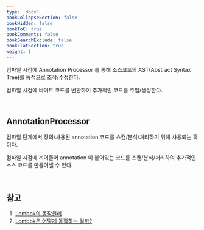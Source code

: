 ```yaml
---
type: 'docs'
bookCollapseSection: false
bookHidden: false
bookToC: true
bookComments: false
bookSearchExclude: false
bookFlatSection: true
weight: 1
---
```


컴파일 시점에 Annotation Processor 를 통해 소스코드의 AST(Abstract Syntax Tree)를 동적으로 조작/수정한다.<br>

컴파일 시점에 바이트 코드를 변환하여 추가적인 코드를 주입/생성한다.

<br>

## AnnotationProcessor

컴파일 단계에서 정의/사용된 annotation 코드를 스캔/분석/처리하기 위해 사용되는 훅이다.

컴파일 시점에 끼어들어 annotation 이 붙어있는 코드를 스캔/분석/처리하여 추가적인 소스 코드를 만들어낼 수 있다.

<br>

## 참고

1. [Lombok의 동작원리](https://applefarm.tistory.com/136)
2. [Lombok은 어떻게 동작하는 걸까?](https://jeongcode.github.io/docs/java/Annotation%20Processor/)
